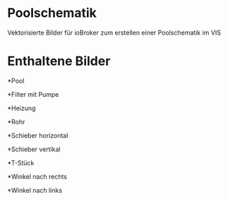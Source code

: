 # Poolschematik
Vektorisierte Bilder für ioBroker zum erstellen einer Poolschematik im VIS

# Enthaltene Bilder
*Pool

*Filter mit Pumpe

*Heizung

*Rohr

*Schieber horizontal

*Schieber vertikal

*T-Stück

*Winkel nach rechts

*Winkel nach links
